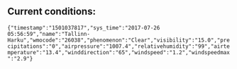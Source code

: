 ## Current conditions: 
 ``` {"timestamp":"1501037817","sys_time":"2017-07-26 05:56:59","name":"Tallinn-Harku","wmocode":"26038","phenomenon":"Clear","visibility":"15.0","precipitations":"0","airpressure":"1007.4","relativehumidity":"99","airtemperature":"13.4","winddirection":"65","windspeed":"1.2","windspeedmax":"2.9"} ```
